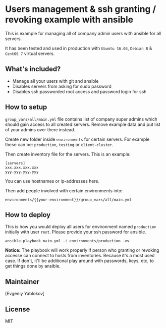 # Users management & ssh granting / revoking example with ansible

This is example for managing all of company admin users with ansible for all servers.

It has been tested and used in production with `Ubuntu 16.04`, `Debian 8` & `CentOS 7` virtual servers.

## What's included?
* Manage all your users with git and ansible
* Disables servers from asking for sudo password
* Disables ssh passworded root access and password login for ssh

## How to setup
`group_vars/all/main.yml` file contains list of company super admins which should gain access to all created servers. Remove example data and put list of your admins over there instead.

Create new folder inside `environments` for certain servers. For example these can be: `production`, `testing` or `client-cluster`.

Then create inventory file for the servers. This is an example:
```
[servers]
xxx.xxx.xxx.xxx
yyy.yyy.yyy.yyy
```
You can use hostnames or ip-addresses here.

Then add people involved with certain environments into:
```
environments/{{your-environment}}/group_vars/all/main.yml
```

## How to deploy
This is how you would deploy all users for environment named `production` initially with user `root`. Please provide your ssh password for ansible.

```console
ansible-playbook main.yml -i environments/production -vv
```

**Notice:** The playbook will work properly if person who granting or revoking accesse can connect to hosts from inventories. Because it's a most used case. If don't, it'll be additional play around with passwords, keys, etc, to get things done by ansible.

## Maintainer
[Evgeniy Yablokov]

## License
MIT
